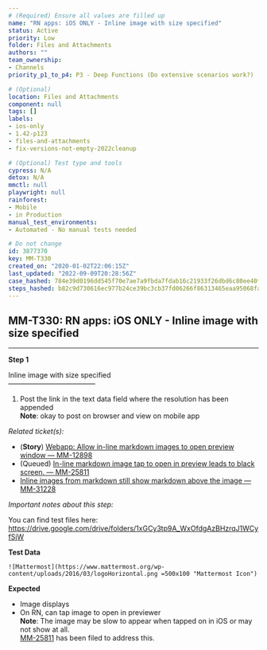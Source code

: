```yaml
---
# (Required) Ensure all values are filled up
name: "RN apps: iOS ONLY - Inline image with size specified"
status: Active
priority: Low
folder: Files and Attachments
authors: ""
team_ownership: 
- Channels
priority_p1_to_p4: P3 - Deep Functions (Do extensive scenarios work?)

# (Optional)
location: Files and Attachments
component: null
tags: []
labels: 
- ios-only
- 1.42-p123
- files-and-attachments
- fix-versions-not-empty-2022cleanup

# (Optional) Test type and tools
cypress: N/A
detox: N/A
mmctl: null
playwright: null
rainforest: 
- Mobile
- in Production
manual_test_environments: 
- Automated - No manual tests needed

# Do not change
id: 3877370
key: MM-T330
created_on: "2020-01-02T22:06:15Z"
last_updated: "2022-09-09T20:28:56Z"
case_hashed: 784e39d0196dd545f70e7ae7a9fbda7fdab16c21933f26dbd6c80ee40fc1f215b4c995be68e69c83fc470006f8ae4e1b
steps_hashed: b82c9d730616ec977b24ce39bc3cb37fd06266f86313465eaa95068fa7343634e7af18dbdadf27c57b377eff3d13a09e
---
```


<!-- (Auto-generated) Based on frontmatter's "key" and "name" -->

## MM-T330: RN apps: iOS ONLY - Inline image with size specified

---

**Step 1**

Inline image with size specified\
–––––––––––––––––––––––––

1. Post the link in the text data field where the resolution has been appended
   \
   **Note**: okay to post on browser and view on mobile app

_Related ticket(s):_

- (**Story**) [Webapp: Allow in-line markdown images to open preview window — MM-12898](https://mattermost.atlassian.net/browse/MM-12898)
- (Queued) [In-line markdown image tap to open in preview leads to black screen. — MM-25811](https://mattermost.atlassian.net/browse/MM-25811)
- [Inline images from markdown still show markdown above the image — MM-31228](https://mattermost.atlassian.net/browse/MM-31228)

_Important notes about this step:_

You can find test files here: <https://drive.google.com/drive/folders/1xGCy3tp9A_WxOfdgAzBHzrqJ1WCyfSjW>

**Test Data**

```
![Mattermost](https://www.mattermost.org/wp-content/uploads/2016/03/logoHorizontal.png =500x100 "Mattermost Icon")
```

**Expected**

- Image displays
- On RN, can tap image to open in previewer
  \
  **Note**: The image may be slow to appear when tapped on in iOS or may not show at all.\
  [MM-25811](https://mattermost.atlassian.net/browse/MM-25811) has been filed to address this.
